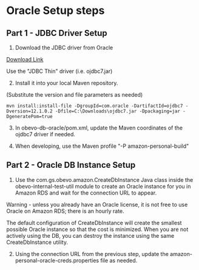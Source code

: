 # Oracle Setup steps

## Part 1 - JDBC Driver Setup
1) Download the JDBC driver from Oracle

[Download Link](http://www.oracle.com/technetwork/database/features/jdbc/index-091264.html)

Use the "JDBC Thin" driver (i.e. ojdbc7.jar)


2) Install it into your local Maven repository.

(Substitute the version and file parameters as needed)

```
mvn install:install-file -DgroupId=com.oracle -DartifactId=ojdbc7 -Dversion=12.1.0.2 -Dfile=C:\Downloads\ojdbc7.jar -Dpackaging=jar -DgeneratePom=true

```


3) In obevo-db-oracle/pom.xml, update the Maven coordinates of the ojdbc7 driver if needed.


4) When developing, use the Maven profile "-P amazon-personal-build"


## Part 2 - Oracle DB Instance Setup
1) Use the com.gs.obevo.amazon.CreateDbInstance Java class inside the obevo-internal-test-util module to create an Oracle
instance for you in Amazon RDS and wait for the connection URL to appear.

Warning - unless you already have an Oracle license, it is not free to use Oracle on Amazon RDS; there is an hourly rate.

The default configuration of CreateDbInstance will create the smallest possible Oracle instance so that the cost is minimized.
When you are not actively using the DB, you can destroy the instance using the same CreateDbInstance utility.


2) Using the connection URL from the previous step, update the amazon-personal-oracle-creds.properties file as needed.
